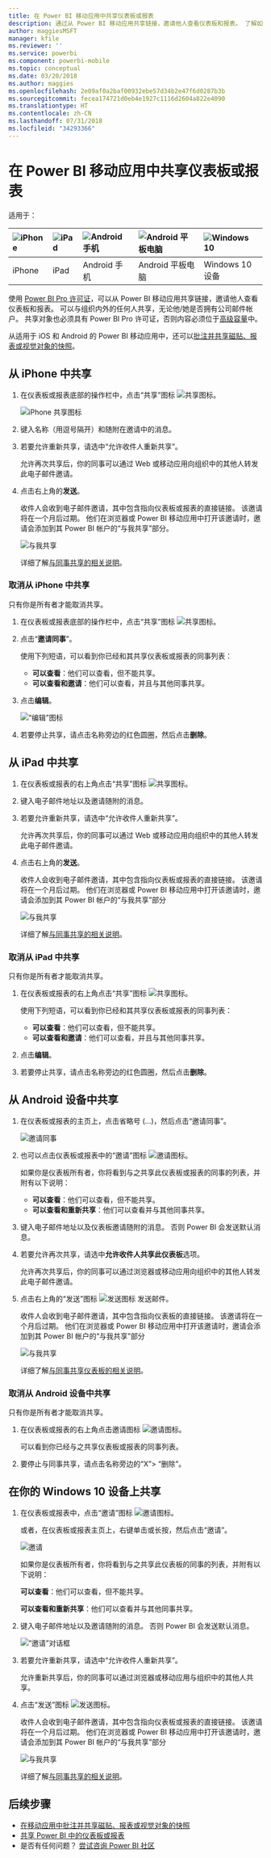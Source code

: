 ```yaml
---
title: 在 Power BI 移动应用中共享仪表板或报表
description: 通过从 Power BI 移动应用共享链接，邀请他人查看仪表板和报表。 了解如何操作。
author: maggiesMSFT
manager: kfile
ms.reviewer: ''
ms.service: powerbi
ms.component: powerbi-mobile
ms.topic: conceptual
ms.date: 03/20/2018
ms.author: maggies
ms.openlocfilehash: 2e09af0a2baf00932ebe57d34b2e47f6d0287b3b
ms.sourcegitcommit: fecea174721d0eb4e1927c1116d2604a822e4090
ms.translationtype: HT
ms.contentlocale: zh-CN
ms.lasthandoff: 07/31/2018
ms.locfileid: "34293366"
---
```

# <a name="share-a-dashboard-or-report-from-the-power-bi-mobile-apps"></a>在 Power BI 移动应用中共享仪表板或报表
适用于：

| ![iPhone](media/mobile-share-dashboard-from-the-mobile-apps/iphone-logo-50-px.png) | ![iPad](media/mobile-share-dashboard-from-the-mobile-apps/ipad-logo-50-px.png) | ![Android 手机](media/mobile-share-dashboard-from-the-mobile-apps/android-phone-logo-50-px.png) | ![Android 平板电脑](media/mobile-share-dashboard-from-the-mobile-apps/android-tablet-logo-50-px.png) | ![Windows 10](media/mobile-share-dashboard-from-the-mobile-apps/win-10-logo-50-px.png) |
|:--- |:--- |:--- |:--- |:--- |
| iPhone |iPad |Android 手机 |Android 平板电脑 |Windows 10 设备 |

使用 [Power BI Pro 许可证](service-free-vs-pro.md)，可以从 Power BI 移动应用共享链接，邀请他人查看仪表板和报表。 可以与组织内外的任何人共享，无论他/她是否拥有公司邮件帐户。 共享对象也必须具有 Power BI Pro 许可证，否则内容必须位于[高级容量](service-premium.md)中。

从适用于 iOS 和 Android 的 Power BI 移动应用中，还可以[批注并共享磁贴、报表或视觉对象的快照](mobile-annotate-and-share-a-tile-from-the-mobile-apps.md)。 

## <a name="share-from-your-iphone"></a>从 iPhone 中共享
1. 在仪表板或报表底部的操作栏中，点击“共享”图标 ![共享图标](media/mobile-share-dashboard-from-the-mobile-apps/power-bi-iphone-share-dashboard-icon.png)。
   
   ![iPhone 共享图标](media/mobile-share-dashboard-from-the-mobile-apps/power-bi-iphone-dashboard-invite.png)
2. 键入名称（用逗号隔开）和随附在邀请中的消息。
3. 若要允许重新共享，请选中“允许收件人重新共享”。
   
   允许再次共享后，你的同事可以通过 Web 或移动应用向组织中的其他人转发此电子邮件邀请。
5. 点击右上角的**发送**。
   
   收件人会收到电子邮件邀请，其中包含指向仪表板或报表的直接链接。 该邀请将在一个月后过期。 他们在浏览器或 Power BI 移动应用中打开该邀请时，邀请会添加到其 Power BI 帐户的“与我共享”部分。
   
   ![与我共享](media/mobile-share-dashboard-from-the-mobile-apps/power-bi-iphone-shared-with-me-left-nav.png)
   
   详细了解[与同事共享的相关说明](service-share-dashboards.md)。

### <a name="unshare-from-your-iphone"></a>取消从 iPhone 中共享
只有你是所有者才能取消共享。

1. 在仪表板或报表底部的操作栏中，点击“共享”图标 ![共享图标](media/mobile-share-dashboard-from-the-mobile-apps/power-bi-iphone-share-dashboard-icon.png)。
2. 点击“**邀请同事**”。
   
   使用下列短语，可以看到你已经和其共享仪表板或报表的同事列表：
   
   * **可以查看**：他们可以查看，但不能共享。
   * **可以查看和邀请**：他们可以查看，并且与其他同事共享。
1. 点击**编辑**。
   
    ![“编辑”图标](media/mobile-share-dashboard-from-the-mobile-apps/power-bi-iphone-edit-invite-dashboard.png)
4. 若要停止共享，请点击名称旁边的红色圆圈，然后点击**删除**。

## <a name="share-from-your-ipad"></a>从 iPad 中共享
1. 在仪表板或报表的右上角点击“共享”图标 ![共享图标](media/mobile-share-dashboard-from-the-mobile-apps/pbi_ipad_shareiconblk.png)。
2. 键入电子邮件地址以及邀请随附的消息。
3. 若要允许重新共享，请选中“允许收件人重新共享”。
   
   允许再次共享后，你的同事可以通过 Web 或移动应用向组织中的其他人转发此电子邮件邀请。 

4. 点击右上角的**发送**。
   
   收件人会收到电子邮件邀请，其中包含指向仪表板或报表的直接链接。 该邀请将在一个月后过期。 他们在浏览器或 Power BI 移动应用中打开该邀请时，邀请会添加到其 Power BI 帐户的“与我共享”部分
   
   ![与我共享](media/mobile-share-dashboard-from-the-mobile-apps/power-bi-iphone-shared-with-me-left-nav.png)
   
   详细了解[与同事共享的相关说明](service-share-dashboards.md)。

### <a name="unshare-from-your-ipad"></a>取消从 iPad 中共享
只有你是所有者才能取消共享。

1. 在仪表板或报表的右上角点击“共享”图标 ![共享图标](media/mobile-share-dashboard-from-the-mobile-apps/pbi_ipad_shareiconblk.png)。
   
   使用下列短语，可以看到你已经和其共享仪表板或报表的同事列表：
   
   * **可以查看**：他们可以查看，但不能共享。
   * **可以查看和邀请**：他们可以查看，并且与其他同事共享。
2. 点击**编辑**。
3. 若要停止共享，请点击名称旁边的红色圆圈，然后点击**删除**。

## <a name="share-from-your-android-device"></a>从 Android 设备中共享
1. 在仪表板或报表的主页上，点击省略号 (...)，然后点击“邀请同事”。
   
   ![邀请同事](media/mobile-share-dashboard-from-the-mobile-apps/power-bi-android-tablet-share-dashboard.png)
2. 也可以点击仪表板或报表中的“邀请”图标 ![邀请图标](media/mobile-share-dashboard-from-the-mobile-apps/power-bi-android-invite-icon.png)。

    如果你是仪表板所有者，你将看到与之共享此仪表板或报表的同事的列表，并附有以下说明：

    -   **可以查看**：他们可以查看，但不能共享。
    -   **可以查看和重新共享**：他们可以查看并与其他同事共享。

1. 键入电子邮件地址以及仪表板邀请随附的消息。 否则 Power BI 会发送默认消息。
2. 若要允许再次共享，请选中**允许收件人共享此仪表板**选项。
   
   允许再次共享后，你的同事可以通过浏览器或移动应用向组织中的其他人转发此电子邮件邀请。
   
1. 点击右上角的“发送”图标 ![发送图标](media/mobile-share-dashboard-from-the-mobile-apps/pbi_andr_sendplane.png) 发送邮件。
   
   收件人会收到电子邮件邀请，其中包含指向仪表板的直接链接。 该邀请将在一个月后过期。 他们在浏览器或 Power BI 移动应用中打开该邀请时，邀请会添加到其 Power BI 帐户的“与我共享”部分
   
   ![与我共享](media/mobile-share-dashboard-from-the-mobile-apps/power-bi-android-shared-with-me-left-nav.png)
   
   详细了解[与同事共享仪表板的相关说明](service-share-dashboards.md)。

### <a name="unshare-from-your-android-device"></a>取消从 Android 设备中共享
只有你是所有者才能取消共享。

1. 在仪表板或报表的右上角点击邀请图标 ![邀请图标](media/mobile-share-dashboard-from-the-mobile-apps/power-bi-android-invite-icon.png)。 
   
   可以看到你已经与之共享仪表板或报表的同事列表。
2. 要停止与同事共享，请点击名称旁边的“X”\> “删除”。

## <a name="share-from-your-windows-10-device"></a>在你的 Windows 10 设备上共享
1. 在仪表板或报表中，点击“邀请”图标 ![邀请图标](media/mobile-share-dashboard-from-the-mobile-apps/pbi_andr_inviteicon.png)。
   
   或者，在仪表板或报表主页上，右键单击或长按，然后点击“邀请”。
   
   ![邀请](media/mobile-share-dashboard-from-the-mobile-apps/pbi_win10_sharedash.png)
   
   如果你是仪表板所有者，你将看到与之共享此仪表板的同事的列表，并附有以下说明：
   
   **可以查看**：他们可以查看，但不能共享。
   
   **可以查看和重新共享**：他们可以查看并与其他同事共享。
2. 键入电子邮件地址以及邀请随附的消息。 否则 Power BI 会发送默认消息。
   
   ![“邀请”对话框](media/mobile-share-dashboard-from-the-mobile-apps/power-bi-windows-10-share-dashboard.png)
3. 若要允许重新共享，请选中“允许收件人重新共享”。
   
   允许重新共享后，你的同事可以通过浏览器或移动应用与组织中的其他人共享。
   
1. 点击“发送”图标 ![发送图标](media/mobile-share-dashboard-from-the-mobile-apps/pbi_win10ph_sendicon.png)。
   
   收件人会收到电子邮件邀请，其中包含指向仪表板或报表的直接链接。 该邀请将在一个月后过期。 他们在浏览器或 Power BI 移动应用中打开该邀请时，邀请会添加到其 Power BI 帐户的“与我共享”部分
   
   ![与我共享](media/mobile-share-dashboard-from-the-mobile-apps/power-bi-iphone-shared-with-me-left-nav.png)
   
   详细了解[与同事共享的相关说明](service-share-dashboards.md)。

## <a name="next-steps"></a>后续步骤
* [在移动应用中批注并共享磁贴、报表或视觉对象的快照](mobile-annotate-and-share-a-tile-from-the-mobile-apps.md)
* [共享 Power BI 中的仪表板或报表](service-share-dashboards.md)
* 是否有任何问题？ [尝试咨询 Power BI 社区](http://community.powerbi.com/)

